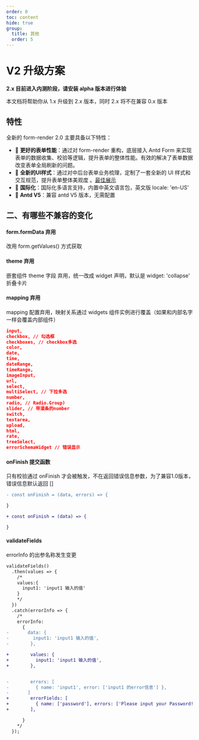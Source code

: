```yaml
---
order: 0
toc: content
hide: true
group: 
  title: 其他
  order: 5
---
```


# V2 升级方案
**2.x 目前进入内测阶段，请安装 alpha 版本进行体验**

本文档将帮助你从 1.x 升级到 2.x 版本，同时 2.x 将不在兼容 0.x 版本

## 特性

全新的 form-render 2.0 主要具备以下特性：

- 🚀 **更好的表单性能**：通过对 form-render 重构，底层接入 Antd Form 来实现表单的数据收集、校验等逻辑，提升表单的整体性能。有效的解决了表单数据改变表单全局刷新的问题。
- 🎨 **全新的UI样式**：通过对中后台表单业务梳理，定制了一套全新的 UI 样式和交互规范，提升表单整体美观度 。[最佳展示](/form-render/disaply-row)
- 🚥 **国际化**：国际化多语言支持，内置中英文语言包，英文版 locale: 'en-US'
- 💎 **Antd V5**：兼容 antd V5 版本，无需配置





## 二、有哪些不兼容的变化

#### form.formData 弃用
改用 form.getValues() 方式获取

#### theme 弃用
嵌套组件 theme 字段 弃用，统一改成 widget 声明，默认是 widget: 'collapse' 折叠卡片

#### mapping 弃用
mapping 配置弃用，映射关系通过 widgets 组件实例进行覆盖（如果和内部名字一样会覆盖内部组件）
```json
input,
checkbox, // 勾选框
checkboxes, // checkbox多选
color,
date,
time,
dateRange,
timeRange,
imageInput,
url,
select,
multiSelect, // 下拉多选
number,
radio, // Radio.Group)
slider, // 带滚条的number
switch,
textarea,
upload,
html,
rate,
treeSelect,
errorSchemaWidget // 错误显示
```


#### onFinish 提交函数
只有校验通过 onFinish 才会被触发，不在返回错误信息参数，为了兼容1.0版本，错误信息默认返回 []


```diff
- const onFinish = (data, errors) => {

}

+ const onFinish = (data) => {

}

```
#### validateFields
errorInfo 的出参名称发生变更

```diff
validateFields()
  .then(values => {
    /*
    values:{
      input1: 'input1 输入的值'
    }
    */
  })
  .catch(errorInfo => {
    /*
    errorInfo:
      {
-       data: {
-         input1: 'input1 输入的值',
-        },

+        values: {
+          input1: 'input1 输入的值',
+        },


-        errors: [
-          { name: 'input1', error: ['input1 的error信息'] },
-       ]
+        errorFields: [
+          { name: ['password'], errors: ['Please input your Password!'] },
+        ],

      }
    */
  });
  
```